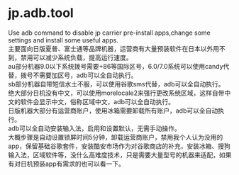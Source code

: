 # jp.adb.tool
Use adb command  to disable jp carrier pre-install apps,change some settings and install some useful apps.  
主要面向日版夏普、富士通等品牌机器，运营商有大量预装软件在日本以外用不到，禁用可以减少系统负载，提高运行速度。  
au部分机器9.0以下系统拨号需要+86等国际区号，6.0/7.0系统可以使用candy代替，拨号不需要加区号，adb可以全自动执行。  
sb部分机器自带短信水土不服，可以使用谷歌sms代替，adb可以全自动执行。  
绝大部分日机没有中文，可以使用morelocale2来强行更改系统区域，这样自带中文的软件会显示中文，俗称区域中文，adb可以全自动执行。  
日版机器大部分有运营商账户，使用冰箱需要卸载所有账户，adb可以全自动执行。  
adb可以全自动安装输入法，启用和设置默认，无需手动操作。  
大概步骤是自动设置锁屏时间5分钟，卸载运营商账户，禁用我个人认为没用的app，保留基础谷歌套件，安装酷安市场作为对谷歌商店的补充，安装冰箱、搜狗输入法，区域软件等，没什么高难度技术，只是需要大量型号的机器来适配，如果有对日机预装app有需求的也可以看一下。  
